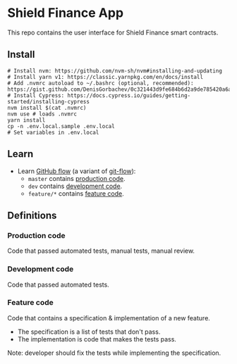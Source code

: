 # Shield Finance App

This repo contains the user interface for Shield Finance smart contracts.

## Install

```
# Install nvm: https://github.com/nvm-sh/nvm#installing-and-updating
# Install yarn v1: https://classic.yarnpkg.com/en/docs/install
# Add .nvmrc autoload to ~/.bashrc (optional, recommended): https://gist.github.com/DenisGorbachev/0c321443d9fe684b6d2a9de785420a6a
# Install Cypress: https://docs.cypress.io/guides/getting-started/installing-cypress
nvm install $(cat .nvmrc)
nvm use # loads .nvmrc
yarn install
cp -n .env.local.sample .env.local
# Set variables in .env.local
```

## Learn

* Learn [GitHub flow](https://guides.github.com/introduction/flow/) (a variant of [git-flow](https://nvie.com/posts/a-successful-git-branching-model/)):
  * `master` contains [production code](#production-code).
  * `dev` contains [development code](#development-code).
  * `feature/*` contains [feature code](#feature-code).

## Definitions

### Production code

Code that passed automated tests, manual tests, manual review.

### Development code

Code that passed automated tests.

### Feature code

Code that contains a specification & implementation of a new feature.

* The specification is a list of tests that don't pass.
* The implementation is code that makes the tests pass.

Note: developer should fix the tests while implementing the specification.
